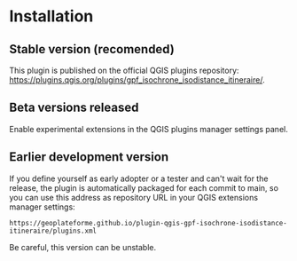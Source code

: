 # Installation

## Stable version (recomended)

This plugin is published on the official QGIS plugins repository: <https://plugins.qgis.org/plugins/gpf_isochrone_isodistance_itineraire/>.

## Beta versions released

Enable experimental extensions in the QGIS plugins manager settings panel.

## Earlier development version

If you define yourself as early adopter or a tester and can't wait for the release, the plugin is automatically packaged for each commit to main, so you can use this address as repository URL in your QGIS extensions manager settings:

```url
https://geoplateforme.github.io/plugin-qgis-gpf-isochrone-isodistance-itineraire/plugins.xml
```

Be careful, this version can be unstable.
